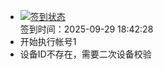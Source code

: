 - [![签到状态](https://github.com/p7wm/Cloud189-Actions/actions/workflows/main.yml/badge.svg?branch=main)](https://github.com/p7wm/Cloud189-Actions/actions/workflows/main.yml) <br> 签到时间：2025-09-29 18:42:28
- 开始执行帐号1
- 设备ID不存在，需要二次设备校验
